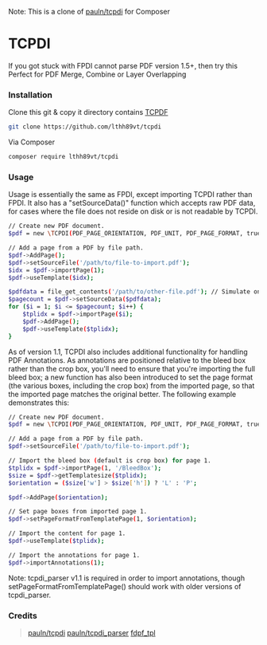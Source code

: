 Note: This is a clone of [pauln/tcpdi](https://github.com/pauln/tcpdi) for Composer
# TCPDI

If you got stuck with FPDI cannot parse PDF version 1.5+, then try this
Perfect for PDF Merge, Combine or Layer Overlapping

### Installation

Clone this git & copy it directory contains [TCPDF](https://github.com/tecnickcom/tcpdf)
```sh
git clone https://github.com/lthh89vt/tcpdi
```
Via Composer
```sh
composer require lthh89vt/tcpdi
```

### Usage
Usage is essentially the same as FPDI, except importing TCPDI rather than FPDI. It also has a "setSourceData()" function which accepts raw PDF data, for cases where the file does not reside on disk or is not readable by TCPDI.

```sh
// Create new PDF document.
$pdf = new \TCPDI(PDF_PAGE_ORIENTATION, PDF_UNIT, PDF_PAGE_FORMAT, true, 'UTF-8', false);

// Add a page from a PDF by file path.
$pdf->AddPage();
$pdf->setSourceFile('/path/to/file-to-import.pdf');
$idx = $pdf->importPage(1);
$pdf->useTemplate($idx);

$pdfdata = file_get_contents('/path/to/other-file.pdf'); // Simulate only having raw data available.
$pagecount = $pdf->setSourceData($pdfdata);
for ($i = 1; $i <= $pagecount; $i++) {
    $tplidx = $pdf->importPage($i);
    $pdf->AddPage();
    $pdf->useTemplate($tplidx);
}
```

As of version 1.1, TCPDI also includes additional functionality for handling PDF Annotations. As annotations are positioned relative to the bleed box rather than the crop box, you'll need to ensure that you're importing the full bleed box; a new function has also been introduced to set the page format (the various boxes, including the crop box) from the imported page, so that the imported page matches the original better. The following example demonstrates this:

```sh
// Create new PDF document.
$pdf = new \TCPDI(PDF_PAGE_ORIENTATION, PDF_UNIT, PDF_PAGE_FORMAT, true, 'UTF-8', false);

// Add a page from a PDF by file path.
$pdf->setSourceFile('/path/to/file-to-import.pdf');

// Import the bleed box (default is crop box) for page 1.
$tplidx = $pdf->importPage(1, '/BleedBox');
$size = $pdf->getTemplatesize($tplidx);
$orientation = ($size['w'] > $size['h']) ? 'L' : 'P';

$pdf->AddPage($orientation);

// Set page boxes from imported page 1.
$pdf->setPageFormatFromTemplatePage(1, $orientation);

// Import the content for page 1.
$pdf->useTemplate($tplidx);

// Import the annotations for page 1.
$pdf->importAnnotations(1);
```

Note: tcpdi_parser v1.1 is required in order to import annotations, though setPageFormatFromTemplatePage() should work with older versions of tcpdi_parser.

### Credits
>[pauln/tcpdi](https://github.com/pauln/tcpdi)
[pauln/tcpdi_parser](https://github.com/pauln/tcpdi_parser)
[fdpf_tpl](https://www.setasign.com/products/fpdi/downloads/#package-10102)
